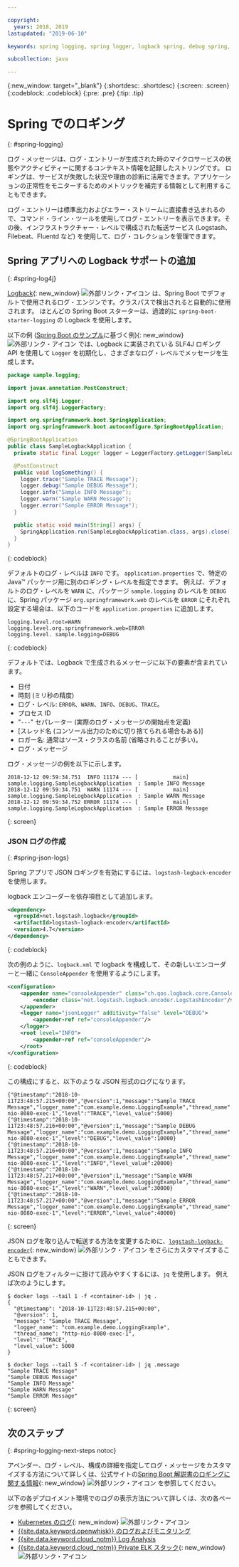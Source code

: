 ```yaml
---

copyright:
  years: 2018, 2019
lastupdated: "2019-06-10"

keywords: spring logging, spring logger, logback spring, debug spring, json log spring, consoleappender spring, spring boot log

subcollection: java

---
```


{:new_window: target="_blank"}
{:shortdesc: .shortdesc}
{:screen: .screen}
{:codeblock: .codeblock}
{:pre: .pre}
{:tip: .tip}

# Spring でのロギング
{: #spring-logging}

ログ・メッセージは、ログ・エントリーが生成された時のマイクロサービスの状態やアクティビティーに関するコンテキスト情報を記録したストリングです。 ロギングは、サービスが失敗した状況や理由の診断に活用できます。アプリケーションの正常性をモニターするためのメトリックを補完する情報として利用することもできます。

ログ・エントリーは標準出力およびエラー・ストリームに直接書き込まれるので、コマンド・ライン・ツールを使用してログ・エントリーを表示できます。その後、インフラストラクチャー・レベルで構成された転送サービス (Logstash、Filebeat、Fluentd など) を使用して、ログ・コレクションを管理できます。

## Spring アプリへの Logback サポートの追加
{: #spring-log4j}

[Logback](https://logback.qos.ch/){: new_window} ![外部リンク・アイコン](../icons/launch-glyph.svg "外部リンク・アイコン") は、Spring Boot でデフォルトで使用されるログ・エンジンです。クラスパスで検出されると自動的に使用されます。 ほとんどの Spring Boot スターターは、過渡的に `spring-boot-starter-logging` の Logback を使用します。

以下の例 ([Spring Boot のサンプル](https://github.com/spring-projects/spring-boot/blob/master/spring-boot-samples/spring-boot-sample-logback/src/main/java/sample/logback/SampleLogbackApplication.java)に基づく例){: new_window} ![外部リンク・アイコン](../icons/launch-glyph.svg "外部リンク・アイコン") では、Logback に実装されている SLF4J ロギング API を使用して `Logger` を初期化し、さまざまなログ・レベルでメッセージを生成します。

```java
package sample.logging;

import javax.annotation.PostConstruct;

import org.slf4j.Logger;
import org.slf4j.LoggerFactory;

import org.springframework.boot.SpringApplication;
import org.springframework.boot.autoconfigure.SpringBootApplication;

@SpringBootApplication
public class SampleLogbackApplication {
  private static final Logger logger = LoggerFactory.getLogger(SampleLogbackApplication.class);

  @PostConstruct
  public void logSomething() {
    logger.trace("Sample TRACE Message");
    logger.debug("Sample DEBUG Message");
    logger.info("Sample INFO Message");
    logger.warn("Sample WARN Message");
    logger.error("Sample ERROR Message");
  }

  public static void main(String[] args) {
    SpringApplication.run(SampleLogbackApplication.class, args).close();
  }
}
```
{: codeblock}

デフォルトのログ・レベルは `INFO` です。 `application.properties` で、特定の Java&trade; パッケージ用に別のロギング・レベルを指定できます。 例えば、デフォルトのログ・レベルを `WARN` に、パッケージ `sample.logging` のレベルを `DEBUG` に、Spring パッケージ `org.springframework.web` のレベルを `ERROR` にそれぞれ設定する場合は、以下のコードを `application.properties` に追加します。

```properties
logging.level.root=WARN
logging.level.org.springframework.web=ERROR
logging.level. sample.logging=DEBUG
```
{: codeblock}

デフォルトでは、Logback で生成されるメッセージに以下の要素が含まれています。

- 日付
- 時刻 (ミリ秒の精度)
- ログ・レベル: `ERROR`、`WARN`、`INFO`、`DEBUG`、`TRACE`。
- プロセス ID
- "`---`" セパレーター (実際のログ・メッセージの開始点を定義)
- [スレッド名 (コンソール出力のために切り捨てられる場合もある)]
- ロガー名: 通常はソース・クラスの名前 (省略されることが多い)。
- ログ・メッセージ

ログ・メッセージの例を以下に示します。

```
2018-12-12 09:59:34.751  INFO 11174 --- [           main] sample.logging.SampleLogbackApplication  : Sample INFO Message
2018-12-12 09:59:34.751  WARN 11174 --- [           main] sample.logging.SampleLogbackApplication  : Sample WARN Message
2018-12-12 09:59:34.752 ERROR 11174 --- [           main] sample.logging.SampleLogbackApplication  : Sample ERROR Message
```
{: screen}

### JSON ログの作成
{: #spring-json-logs}

Spring アプリで JSON ロギングを有効にするには、`logstash-logback-encoder` を使用します。

logback エンコーダーを依存項目として追加します。

```xml
<dependency>
  <groupId>net.logstash.logback</groupId>
  <artifactId>logstash-logback-encoder</artifactId>
  <version>4.7</version>
</dependency>
```
{: codeblock}

次の例のように、`logback.xml` で logback を構成して、その新しいエンコーダーと一緒に `ConsoleAppender` を使用するようにします。

```xml
<configuration>
    <appender name="consoleAppender" class="ch.qos.logback.core.ConsoleAppender">
        <encoder class="net.logstash.logback.encoder.LogstashEncoder"/>
    </appender>
    <logger name="jsonLogger" additivity="false" level="DEBUG">
        <appender-ref ref="consoleAppender"/>
    </logger>
    <root level="INFO">
        <appender-ref ref="consoleAppender"/>
    </root>
</configuration>
```
{: codeblock}

この構成にすると、以下のような JSON 形式のログになります。

```
{"@timestamp":"2018-10-11T23:48:57.215+00:00","@version":1,"message":"Sample TRACE Message","logger_name":"com.example.demo.LoggingExample","thread_name":"http-nio-8080-exec-1","level":"TRACE","level_value":5000}
{"@timestamp":"2018-10-11T23:48:57.216+00:00","@version":1,"message":"Sample DEBUG Message","logger_name":"com.example.demo.LoggingExample","thread_name":"http-nio-8080-exec-1","level":"DEBUG","level_value":10000}
{"@timestamp":"2018-10-11T23:48:57.216+00:00","@version":1,"message":"Sample INFO Message","logger_name":"com.example.demo.LoggingExample","thread_name":"http-nio-8080-exec-1","level":"INFO","level_value":20000}
{"@timestamp":"2018-10-11T23:48:57.217+00:00","@version":1,"message":"Sample WARN Message","logger_name":"com.example.demo.LoggingExample","thread_name":"http-nio-8080-exec-1","level":"WARN","level_value":30000}
{"@timestamp":"2018-10-11T23:48:57.217+00:00","@version":1,"message":"Sample ERROR Message","logger_name":"com.example.demo.LoggingExample","thread_name":"http-nio-8080-exec-1","level":"ERROR","level_value":40000}
```
{: screen}

JSON ログを取り込んで転送する方法を変更するために、[`logstash-logback-encoder`](https://github.com/logstash/logstash-logback-encoder){: new_window}
![外部リンク・アイコン](../icons/launch-glyph.svg "外部リンク・アイコン") をさらにカスタマイズすることもできます。

JSON ログをフィルターに掛けて読みやすくするには、`jq` を使用します。 例えば次のようにします。

```
$ docker logs --tail 1 -f <container-id> | jq .
{
  "@timestamp": "2018-10-11T23:48:57.215+00:00",
  "@version": 1,
  "message": "Sample TRACE Message",
  "logger_name": "com.example.demo.LoggingExample",
  "thread_name": "http-nio-8080-exec-1",
  "level": "TRACE",
  "level_value": 5000
}

$ docker logs --tail 5 -f <container-id> | jq .message
"Sample TRACE Message"
"Sample DEBUG Message"
"Sample INFO Message"
"Sample WARN Message"
"Sample ERROR Message"
```
{: screen}

## 次のステップ
{: #spring-logging-next-steps notoc}

アペンダー、ログ・レベル、構成の詳細を指定してログ・メッセージをカスタマイズする方法について詳しくは、公式サイトの[Spring Boot 解説書のロギングに関する情報](https://docs.spring.io/spring-boot/docs/current/reference/html/howto-logging.html){: new_window} ![外部リンク・アイコン](../icons/launch-glyph.svg "外部リンク・アイコン") を参照してください。

以下の各デプロイメント環境でのログの表示方法について詳しくは、次の各ページを参照してください。

* [Kubernetes のログ](https://kubernetes.io/docs/concepts/cluster-administration/logging/){: new_window} ![外部リンク・アイコン](../icons/launch-glyph.svg "外部リンク・アイコン")
* [{{site.data.keyword.openwhisk}} のログおよびモニタリング](/docs/openwhisk?topic=cloud-functions-logs)
* [{{site.data.keyword.cloud_notm}} Log Analysis](/docs/services/CloudLogAnalysis?topic=cloudloganalysis-log_analysis_ov#log_analysis_ov)
* [{{site.data.keyword.cloud_notm}} Private ELK スタック](https://www.ibm.com/support/knowledgecenter/en/SSBS6K_2.1.0.2/manage_metrics/logging_elk.html){: new_window} ![外部リンク・アイコン](../icons/launch-glyph.svg "外部リンク・アイコン")
